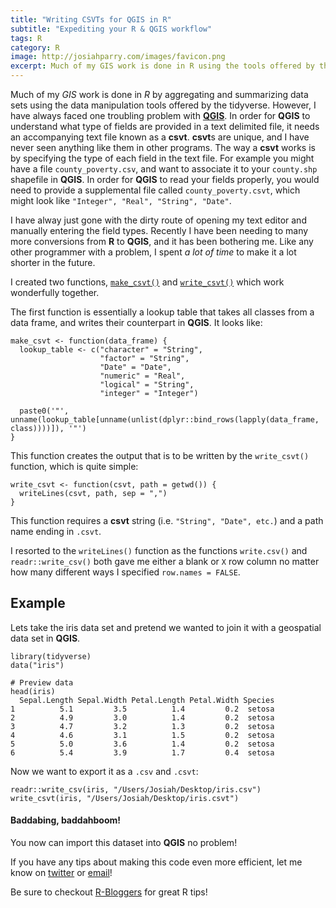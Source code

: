 ```yaml
---
title: "Writing CSVTs for QGIS in R"
subtitle: "Expediting your R & QGIS workflow"
tags: R
category: R
image: http://josiahparry.com/images/favicon.png
excerpt: Much of my GIS work is done in R using the tools offered by the tidyverse. However, I have always faced one troubling problem with QGIS."
---
```

<meta name="twitter:card" content="summary">
<meta name="twitter:site" content="@josiahparry">
<meta name="twitter:creator" content="@josiahparry">
<meta name="twitter:image" content="http://josiahparry.com/images/favicon.png">
<meta name="twitter:text:title" content="Josiah Parry: Writing CSVTs for QGIS in R">
<meta name="twitter:text:description" content="Much of my GIS work is done in R using the tools offered by the tidyverse. However, I have always faced one troubling problem with QGIS.">
<meta property="og:image" content="http://josiahparry.com/images/favicon.png">

Much of my *GIS* work is done in *R* by aggregating and summarizing data sets using the data manipulation tools offered by the tidyverse. However, I have always faced one troubling problem with [**QGIS**](https://www.google.com/search?q=qgis&oq=qgis&aqs=chrome.0.0l2j69i59j0j69i60j0.902j0j4&sourceid=chrome&ie=UTF-8). In order for **QGIS** to understand what type of fields are provided in a text delimited file, it needs an accompanying text file known as a **csvt**. **csvt**s are unique, and I have never seen anything like them in other programs. <!--split--> The way a **csvt** works is by specifying the type of each field in the text file. For example you might have a file `county_poverty.csv`, and want to associate it to your `county.shp` shapefile in **QGIS**. In order for **QGIS** to read your fields properly, you would need to provide a supplemental file called `county_poverty.csvt`, which might look like `"Integer", "Real", "String", "Date"`.

I have alway just gone with the dirty route of opening my text editor and manually entering the field types. Recently I have been needing to many more conversions from **R** to **QGIS**, and it has been bothering me. Like any other programmer with a problem, I spent *a lot of time* to make it a lot shorter in the future.

I created two functions, [`make_csvt()`](https://github.com/JosiahParry/general_R/blob/master/personal_functions/make_csvt.R) and [`write_csvt()`](https://github.com/JosiahParry/general_R/blob/master/personal_functions/write_csvt.R) which work wonderfully together.

The first function is essentially a lookup table that takes all classes from a data frame, and writes their counterpart in **QGIS**. It looks like:

```
make_csvt <- function(data_frame) {
  lookup_table <- c("character" = "String",
                    "factor" = "String",
                    "Date" = "Date",
                    "numeric" = "Real",
                    "logical" = "String",
                    "integer" = "Integer")

  paste0('"', unname(lookup_table[unname(unlist(dplyr::bind_rows(lapply(data_frame, class))))]), '"')
}
```
This function creates the output that is to be written by the `write_csvt()` function, which is quite simple:

```
write_csvt <- function(csvt, path = getwd()) {
  writeLines(csvt, path, sep = ",")
}
```
This function requires a **csvt** string (i.e. `"String", "Date", etc.`) and a path name ending in `.csvt`.

I resorted to the `writeLines()` function as the functions `write.csv()` and `readr::write_csv()` both gave me either a blank or `X` row column no matter how many different ways I specified `row.names = FALSE`.

## Example

Lets take the iris data set and pretend we wanted to join it with a geospatial data set in **QGIS**.

```
library(tidyverse)
data("iris")

# Preview data
head(iris)
  Sepal.Length Sepal.Width Petal.Length Petal.Width Species
1          5.1         3.5          1.4         0.2  setosa
2          4.9         3.0          1.4         0.2  setosa
3          4.7         3.2          1.3         0.2  setosa
4          4.6         3.1          1.5         0.2  setosa
5          5.0         3.6          1.4         0.2  setosa
6          5.4         3.9          1.7         0.4  setosa
```

Now we want to export it as a `.csv` and `.csvt`:

```
readr::write_csv(iris, "/Users/Josiah/Desktop/iris.csv")
write_csvt(iris, "/Users/Josiah/Desktop/iris.csvt")
```

#### Baddabing, baddahboom!

You now can import this dataset into **QGIS** no problem!


If you have any tips about making this code even more efficient, let me know on [twitter](https://twitter.com/JosiahParry) or [email](mailto:josiah.parry@yahoo.com?Subject=Your%20Code%20Stinks%20I%20Can%20Make%20It%20Better!)!

Be sure to checkout [R-Bloggers](https://www.r-bloggers.com/) for great R tips!
